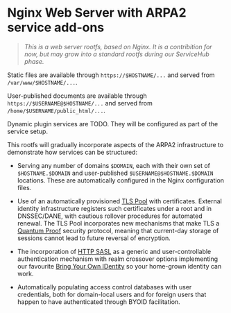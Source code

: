 # Nginx Web Server with ARPA2 service add-ons

> *This is a web server rootfs, based on Nginx.  It is
> a contribition for now, but may grow into a standard
> rootfs during our ServiceHub phase.*

Static files are available through
`https://$HOSTNAME/...` and served from
`/var/www/$HOSTNAME/...`.

User-published documents are available through
`https://$USERNAME@$HOSTNAME/...` and served from
`/home/$USERNAME/public_html/...`.

Dynamic plugin services are TODO.  They will be configured
as part of the service setup.

This rootfs will gradually incorporate aspects of the
ARPA2 infrastructure to demonstrate how services can be
structured:

  * Serving any number of domains `$DOMAIN`, each with
    their own set of `$HOSTNAME.$DOMAIN` and user-published
    `$USERNAME@$HOSTNAME.$DOMAIN` locations.  These are
    automatically configured in the Nginx configuration files.

  * Use of an automatically provisioned
    [TLS Pool](https://gitlab.com/arpa2/tlspool)
    with certificates.  External identity infrastructure
    registers such certificates under a root and in DNSSEC/DANE,
    with cautious rollover procedures for automated renewal.
    The TLS Pool incorporates new mechanisms
    that make TLS a
    [Quantum Proof](http://www.internetwide.org/blog/2019/07/14/quantum-crypto-3.html)
    security protocol, meaning that current-day storage of
    sessions cannot lead to future reversal of encryption.

  * The incorporation of
    [HTTP SASL](http://internetwide.org/blog/2018/11/15/somethings-cooking-4.html)
    as a generic and user-controllable authentication mechanism
    with realm crossover options implementing our favourite
    [Bring Your Own IDentity](TODO)
    so your home-grown identity can work.

  * Automatically populating access control databases with
    user credentials, both for domain-local users and for
    foreign users that happen to have authenticated through
    BYOID facilitation.

